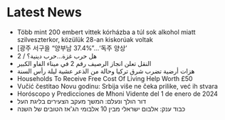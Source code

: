 # Latest News
-  Több mint 200 embert vittek kórházba a túl sok alkohol miatt szilveszterkor, közülük 28-an kiskorúak voltak
-  [광주 서구을 “양부남 37.4%”…‘독주 양상’
-  هل حرب غزة...حرب دينية؟ / 2
-  النقل تعلن انجاز الرصيف رقم 2 في ميناء الفاو الكبير
-  هزات أرضية تضرب شرق تركيا وحالة من الذعر عشية ليلة رأس السنة
-  Households To Receive Free Cost Of Living Help Worth £50
-  Vučić čestitao Novu godinu: Srbija više ne čeka prilike, već ih stvara
-  Horóscopo y Predicciones de Mhoni Vidente del 1 de enero de 2024
-  דור הולך ונעלם: המשך מעקב הצעירים בליגת העל
-  כבוד ענק: אלבום ישראלי מבין 10 אלבומי הג'אז הטובים של השנה
